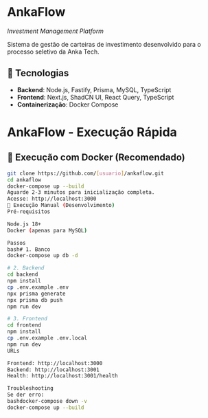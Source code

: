 # AnkaFlow 
*Investment Management Platform*

Sistema de gestão de carteiras de investimento desenvolvido para o processo seletivo da Anka Tech.

## 🚀 Tecnologias

- **Backend**: Node.js, Fastify, Prisma, MySQL, TypeScript
- **Frontend**: Next.js, ShadCN UI, React Query, TypeScript
- **Containerização**: Docker Compose

# AnkaFlow - Execução Rápida

## 🚀 Execução com Docker (Recomendado)

```bash
git clone https://github.com/[usuario]/ankaflow.git
cd ankaflow
docker-compose up --build
Aguarde 2-3 minutos para inicialização completa.
Acesse: http://localhost:3000
🔧 Execução Manual (Desenvolvimento)
Pré-requisitos

Node.js 18+
Docker (apenas para MySQL)

Passos
bash# 1. Banco
docker-compose up db -d

# 2. Backend
cd backend
npm install
cp .env.example .env
npx prisma generate
npx prisma db push
npm run dev

# 3. Frontend
cd frontend
npm install
cp .env.example .env.local
npm run dev
URLs

Frontend: http://localhost:3000
Backend: http://localhost:3001
Health: http://localhost:3001/health

Troubleshooting
Se der erro:
bashdocker-compose down -v
docker-compose up --build
